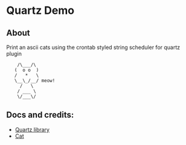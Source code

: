 # Quartz Demo

## About
Print an ascii cats using the crontab styled string scheduler for quartz plugin
```
    /\___/\
   (  o o  )
   /   *   \
   \__\_/__/ meow!
     /   \
    / ___ \
    \/___\/
```

## Docs and credits:
- [Quartz library](https://quartz-scheduler.org/documentation)
- [Cat](http://www.asciiworld.com/-Cats-.html)
